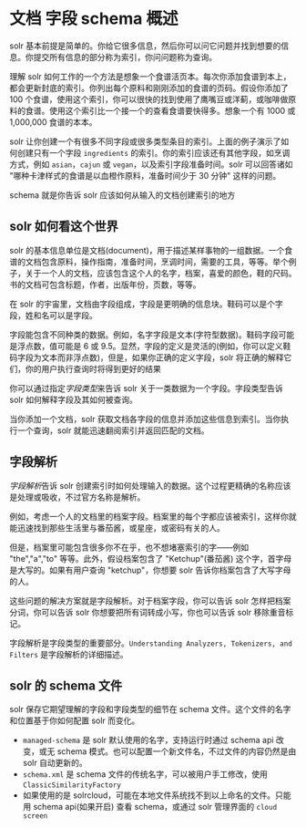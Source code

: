 # 文档 字段 schema 概述

solr 基本前提是简单的。你给它很多信息，然后你可以问它问题并找到想要的信息。你提交所有信息的部分称为索引，你问问题称为查询。

理解 solr 如何工作的一个方法是想象一个食谱活页本。每次你添加食谱到本上，都会更新封底的索引。你列出每个原料和刚刚添加的食谱的页码。假设你添加了 100 个食谱，使用这个索引，你可以很快的找到使用了鹰嘴豆或洋蓟，或咖啡做原料的食谱。使用这个索引比一个接一个的查看食谱要快得多。想象一个有 1000 或 1,000,000 食谱的本本。

solr 让你创建一个有很多不同字段或很多类型条目的索引。上面的例子演示了如何创建只有一个字段 `ingredients` 的索引。你的索引应该还有其他字段，如烹调方式，例如 `asian`，`cajun` 或 `vegan`，以及索引字段准备时间。solr 可以回答诸如 "哪种卡津样式的食谱是以血橙作原料，准备时间少于 30 分钟" 这样的问题。

schema 就是你告诉 solr 应该如何从输入的文档创建索引的地方

## solr 如何看这个世界

solr 的基本信息单位是文档(document)，用于描述某样事物的一组数据。一个食谱的文档包含原料，操作指南，准备时间，烹调时间，需要的工具，等等。举个例子，关于一个人的文档，应该包含这个人的名字，档案，喜爱的颜色，鞋的尺码。书的文档可包含标题，作者，出版年份，页数，等等。

在 solr 的宇宙里，文档由字段组成，字段是更明确的信息块。鞋码可以是个字段，姓和名可以是字段。

字段能包含不同种类的数据。例如，名字字段是文本(字符型数据)。鞋码字段可能是浮点数，值可能是 6 或 9.5。显然，字段的定义是灵活的(例如，你可以定义鞋码字段为文本而非浮点数)，但是，如果你正确的定义字段，solr 将正确的解释它们，你的用户执行查询时将得到更好的结果

你可以通过指定*字段类型*来告诉 solr 关于一类数据为一个字段。字段类型告诉 solr 如何解释字段及其如何被查询。

当你添加一个文档，solr 获取文档各字段的信息并添加这些信息到索引。当你执行一个查询，solr 就能迅速翻阅索引并返回匹配的文档。

## 字段解析

*字段解析*告诉 solr 创建索引时如何处理输入的数据。这个过程更精确的名称应该是处理或吸收，不过官方名称是解析。

例如，考虑一个人的文档里的档案字段。档案里的每个字都应该被索引，这样你就能迅速找到那些生活里与番茄酱，或星座，或密码有关的人。

但是，档案里可能包含很多你不在乎，也不想堵塞索引的字——例如 "the","a","to" 等等。此外，假设档案包含了 "Ketchup"(番茄酱) 这个字，首字母是大写的。如果有用户查询 "ketchup"，你想要 solr 告诉你档案包含了大写字母的人。

这些问题的解决方案就是字段解析。对于档案字段，你可以告诉 solr 怎样把档案分词，你可以告诉 solr 你想要把所有词转成小写，你也可以告诉 solr 移除重音标记。

字段解析是字段类型的重要部分。`Understanding Analyzers, Tokenizers, and Filters` 是字段解析的详细描述。

## solr 的 schema 文件

solr 保存它期望理解的字段和字段类型的细节在 schema 文件。这个文件的名字和位置基于你如何配置 solr 而变化。

* `managed-schema` 是 solr 默认使用的名字，支持运行时通过 schema api 改变，或无 schema 模式。也可以配置一个新文件名，不过文件的内容仍然是由 solr 自动更新的。
* `schema.xml` 是 schema 文件的传统名字，可以被用户手工修改，使用 `ClassicSimilarityFactory`
* 如果使用的是 solrcloud，可能在本地文件系统找不到以上命名的文件。只能用 schema api(如果开启) 查看 schema，或通过 solr 管理界面的 `cloud screen`



